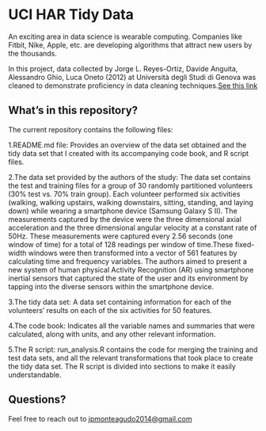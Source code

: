 UCI HAR Tidy Data
================

An exciting area in data science is wearable computing. Companies like
Fitbit, Nike, Apple, etc. are developing algorithms that attract new
users by the thousands.

In this project, data collected by Jorge L. Reyes-Ortiz, Davide Anguita,
Alessandro Ghio, Luca Oneto (2012) at Università degli Studi di Genova
was cleaned to demonstrate proficiency in data cleaning techniques.[See this link](https://link.springer.com/chapter/10.1007/978-3-642-35395-6_30)

## What’s in this repository?

The current repository contains the following files:

1.README.md file: Provides an overview of the data set obtained and the
tidy data set that I created with its accompanying code book, and R
script files.

2.The data set provided by the authors of the study: The data set
contains the test and training files for a group of 30 randomly
partitioned volunteers (30% test vs. 70% train group). Each volunteer
performed six activities (walking, walking upstairs, walking downstairs,
sitting, standing, and laying down) while wearing a smartphone device
(Samsung Galaxy S II). The measurements captured by the device were the
three dimensional axial acceleration and the three dimensional angular
velocity at a constant rate of 50Hz. These measurements were captured
every 2.56 seconds (one window of time) for a total of 128 readings per
window of time.These fixed-width windows were then transformed into a
vector of 561 features by calculating time and frequency variables. The
authors aimed to present a new system of human physical Activity
Recognition (AR) using smartphone inertial sensors that captured the
state of the user and its environment by tapping into the diverse
sensors within the smartphone device.

3.The tidy data set: A data set containing information for each of the
volunteers’ results on each of the six activities for 50 features.

4.The code book: Indicates all the variable names and summaries that
were calculated, along with units, and any other relevant information.

5.The R script: run_analysis.R contains the code for merging the
training and test data sets, and all the relevant transformations that
took place to create the tidy data set. The R script is divided into
sections to make it easily understandable.

## Questions?

Feel free to reach out to <jpmonteagudo2014@gmail.com>
